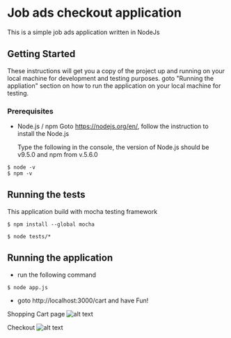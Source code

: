 # Job ads checkout application

This is a simple job ads application written in NodeJs

## Getting Started

These instructions will get you a copy of the project up and running on your local machine for development and testing purposes. goto "Running the appliation" section on how to run the application on your local machine for testing.

### Prerequisites

* Node.js / npm
   Goto https://nodejs.org/en/, follow the instruction to install the Node.js

   Type the following in the console, the version of Node.js should be v9.5.0 and npm from v.5.6.0 
```
$ node -v
$ npm -v
```

## Running the tests

This application build with mocha testing framework

```
$ npm install --global mocha

$ node tests/*
```

## Running the application

* run the following command

```
$ node app.js

```

* goto http://localhost:3000/cart and have Fun!

Shopping Cart page
![alt text](https://image.ibb.co/kqWH6c/Job_Ads_Cart.png)

Checkout 
![alt text](https://image.ibb.co/mm9FsH/Job_Ads_Checkout.png)